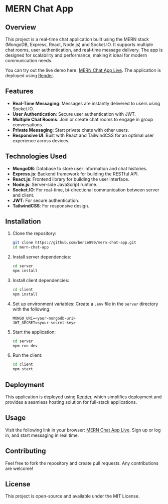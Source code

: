 # MERN Chat App

## Overview

This project is a real-time chat application built using the MERN stack (MongoDB, Express, React, Node.js) and Socket.IO. It supports multiple chat rooms, user authentication, and real-time message delivery. The app is designed for scalability and performance, making it ideal for modern communication needs.

You can try out the live demo here: [MERN Chat App Live](https://mern-chat-app-ayf0.onrender.com/login). The application is deployed using [Render](https://render.com).

## Features

- **Real-Time Messaging**: Messages are instantly delivered to users using Socket.IO.
- **User Authentication**: Secure user authentication with JWT.
- **Multiple Chat Rooms**: Join or create chat rooms to engage in group conversations.
- **Private Messaging**: Start private chats with other users.
- **Responsive UI**: Built with React and TailwindCSS for an optimal user experience across devices.

## Technologies Used

- **MongoDB**: Database to store user information and chat histories.
- **Express.js**: Backend framework for building the RESTful API.
- **React.js**: Frontend library for building the user interface.
- **Node.js**: Server-side JavaScript runtime.
- **Socket.IO**: For real-time, bi-directional communication between server and client.
- **JWT**: For secure authentication.
- **TailwindCSS**: For responsive design.

## Installation

1. Clone the repository:
   ```bash
   git clone https://github.com/bence899/mern-chat-app.git
   cd mern-chat-app
   ```

2. Install server dependencies:
   ```bash
   cd server
   npm install
   ```

3. Install client dependencies:
   ```bash
   cd client
   npm install
   ```

4. Set up environment variables:
   Create a `.env` file in the `server` directory with the following:
   ```
   MONGO_URI=<your-mongodb-uri>
   JWT_SECRET=<your-secret-key>
   ```

5. Start the application:
   ```bash
   cd server
   npm run dev
   ```

6. Run the client:
   ```bash
   cd client
   npm start
   ```

## Deployment

This application is deployed using [Render](https://render.com), which simplifies deployment and provides a seamless hosting solution for full-stack applications.

## Usage

Visit the following link in your browser: [MERN Chat App Live](https://mern-chat-app-ayf0.onrender.com/login). Sign up or log in, and start messaging in real time.

## Contributing

Feel free to fork the repository and create pull requests. Any contributions are welcome!

## License

This project is open-source and available under the MIT License.
```
